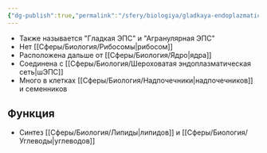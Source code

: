 ```yaml
---
{"dg-publish":true,"permalink":"/sfery/biologiya/gladkaya-endoplazmaticheskaya-set/","tags":["Общаябиология"]}
---
```


- Также называется "Гладкая ЭПС" и "Агранулярная ЭПС"
- Нет [[Сферы/Биология/Рибосомы\|рибосом]]
- Расположена дальше от [[Сферы/Биология/Ядро\|ядра]]
- Соединена с [[Сферы/Биология/Шероховатая эндоплазматическая сеть\|шЭПС]] 
- Много в клетках [[Сферы/Биология/Надпочечники\|надпочечников]] и семенников
## Функция
- Синтез [[Сферы/Биология/Липиды\|липидов]] и [[Сферы/Биология/Углеводы\|углеводов]] 
